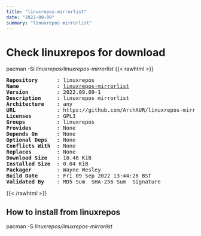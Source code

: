 ```yaml
---
title: "linuxrepos-mirrorlist"
date: "2022-09-09"
summary: "linuxrepos mirrorlist"
---
```


# Check linuxrepos for download

pacman -Si *linuxrepos/linuxrepos-mirrorlist*
{{< rawhtml >}}
<pre class="highlight">
<b>Repository</b>      : linuxrepos
<b>Name</b>            : <a href="../../x86_64/linuxrepos-mirrorlist-2022.09.09-1-any.pkg.tar.zst">linuxrepos-mirrorlist</a>
<b>Version</b>         : 2022.09.09-1
<b>Description</b>     : linuxrepos mirrorlist
<b>Architecture</b>    : any
<b>URL</b>             : https://github.com/ArchAUR/linuxrepos-mirrorlist
<b>Licenses</b>        : GPL3
<b>Groups</b>          : linuxrepos
<b>Provides</b>        : None
<b>Depends On</b>      : None
<b>Optional Deps</b>   : None
<b>Conflicts With</b>  : None
<b>Replaces</b>        : None
<b>Download Size</b>   : 10.46 KiB
<b>Installed Size</b>  : 0.04 KiB
<b>Packager</b>        : Wayne Wesley <wayne6324@gmail.com>
<b>Build Date</b>      : Fri 09 Sep 2022 13:44:26 BST
<b>Validated By</b>    : MD5 Sum  SHA-256 Sum  Signature
</pre>
{{< /rawhtml >}}
## How to install from linuxrepos

pacman -S *linuxrepos/linuxrepos-mirrorlist*
